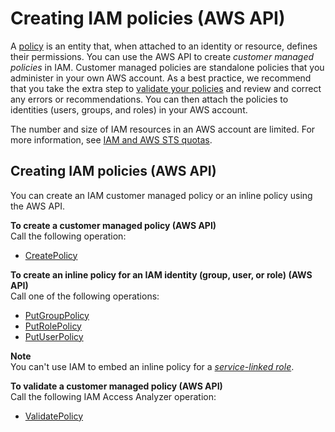 # Creating IAM policies \(AWS API\)<a name="access_policies_create-api"></a>

A [policy](access_policies.md) is an entity that, when attached to an identity or resource, defines their permissions\. You can use the AWS API to create *customer managed policies* in IAM\. Customer managed policies are standalone policies that you administer in your own AWS account\. As a best practice, we recommend that you take the extra step to [validate your policies](access_policies_policy-validator.md) and review and correct any errors or recommendations\. You can then attach the policies to identities \(users, groups, and roles\) in your AWS account\.

The number and size of IAM resources in an AWS account are limited\. For more information, see [IAM and AWS STS quotas](reference_iam-quotas.md)\.

## Creating IAM policies \(AWS API\)<a name="create-policies-api"></a>

You can create an IAM customer managed policy or an inline policy using the AWS API\.

**To create a customer managed policy \(AWS API\)**  
Call the following operation:
+ [CreatePolicy](https://docs.aws.amazon.com/IAM/latest/APIReference/API_CreatePolicy.html)

**To create an inline policy for an IAM identity \(group, user, or role\) \(AWS API\)**  
Call one of the following operations:
+ [PutGroupPolicy](https://docs.aws.amazon.com/IAM/latest/APIReference/API_PutGroupPolicy.html)
+ [PutRolePolicy](https://docs.aws.amazon.com/IAM/latest/APIReference/API_PutRolePolicy.html)
+ [PutUserPolicy](https://docs.aws.amazon.com/IAM/latest/APIReference/API_PutUserPolicy.html)

**Note**  
You can't use IAM to embed an inline policy for a *[service\-linked role](id_roles_terms-and-concepts.md#iam-term-service-linked-role)*\.

**To validate a customer managed policy \(AWS API\)**  
Call the following IAM Access Analyzer operation:
+ [ValidatePolicy](https://docs.aws.amazon.com/access-analyzer/latest/APIReference/API_ValidatePolicy.html)